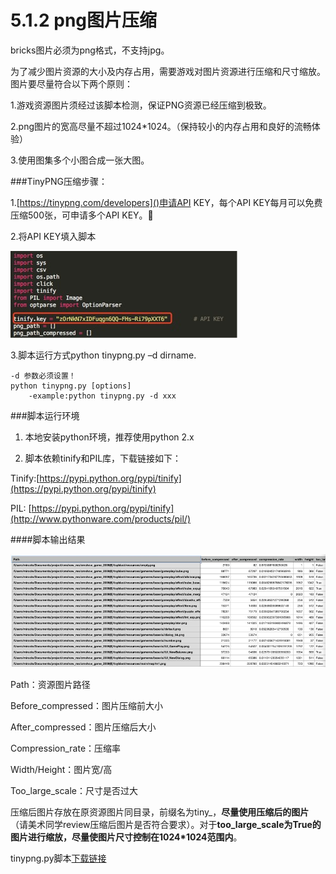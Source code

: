 # 5.1.2 png图片压缩
bricks图片必须为png格式，不支持jpg。

为了减少图片资源的大小及内存占用，需要游戏对图片资源进行压缩和尺寸缩放。图片要尽量符合以下两个原则：

1.游戏资源图片须经过该脚本检测，保证PNG资源已经压缩到极致。

2.png图片的宽高尽量不超过1024*1024。（保持较小的内存占用和良好的流畅体验）

3.使用图集多个小图合成一张大图。

###TinyPNG压缩步骤：

1.[https://tinypng.com/developers]()申请API KEY，每个API KEY每月可以免费压缩500张，可申请多个API KEY。

2.将API KEY填入脚本

![](./img/png_press_1.png)

3.脚本运行方式python tinypng.py –d dirname.

```
-d 参数必须设置！
python tinypng.py [options] 
	-example:python tinypng.py -d xxx	
```


###脚本运行环境

1. 本地安装python环境，推荐使用python 2.x

2. 脚本依赖tinify和PIL库，下载链接如下：

Tinify:[https://pypi.python.org/pypi/tinify](https://pypi.python.org/pypi/tinify)

PIL: [https://pypi.python.org/pypi/tinify](http://www.pythonware.com/products/pil/)

####脚本输出结果

![](./img/png_press_2.png)

Path：资源图片路径

Before_compressed：图片压缩前大小

After_compressed：图片压缩后大小

Compression_rate：压缩率

Width/Height：图片宽/高

Too_large_scale：尺寸是否过大

压缩后图片存放在原资源图片同目录，前缀名为tiny_，**尽量使用压缩后的图片**（请美术同学review压缩后图片是否符合要求）。对于**too_large_scale为True的图片进行缩放，尽量使图片尺寸控制在1024*1024范围内**。

tinypng.py脚本[下载链接](http://119.29.134.111/mqq/tinypng.py)
